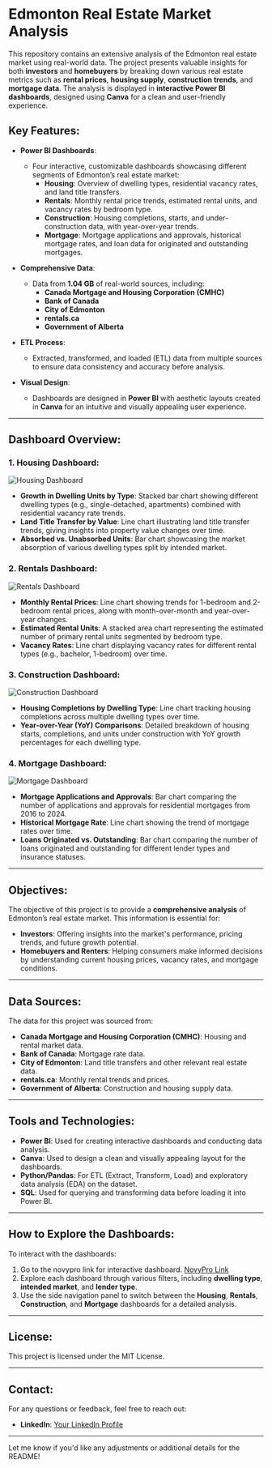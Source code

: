 # Edmonton Real Estate Market Analysis

This repository contains an extensive analysis of the Edmonton real estate market using real-world data. The project presents valuable insights for both **investors** and **homebuyers** by breaking down various real estate metrics such as **rental prices**, **housing supply**, **construction trends**, and **mortgage data**. The analysis is displayed in **interactive Power BI dashboards**, designed using **Canva** for a clean and user-friendly experience.

## Key Features:
- **Power BI Dashboards**:
    - Four interactive, customizable dashboards showcasing different segments of Edmonton’s real estate market:
      - **Housing**: Overview of dwelling types, residential vacancy rates, and land title transfers.
      - **Rentals**: Monthly rental price trends, estimated rental units, and vacancy rates by bedroom type.
      - **Construction**: Housing completions, starts, and under-construction data, with year-over-year trends.
      - **Mortgage**: Mortgage applications and approvals, historical mortgage rates, and loan data for originated and outstanding mortgages.

- **Comprehensive Data**:
    - Data from **1.04 GB** of real-world sources, including:
      - **Canada Mortgage and Housing Corporation (CMHC)**
      - **Bank of Canada**
      - **City of Edmonton**
      - **rentals.ca**
      - **Government of Alberta**

- **ETL Process**:
    - Extracted, transformed, and loaded (ETL) data from multiple sources to ensure data consistency and accuracy before analysis.
    
- **Visual Design**:
    - Dashboards are designed in **Power BI** with aesthetic layouts created in **Canva** for an intuitive and visually appealing user experience.

---

## Dashboard Overview:

### 1. **Housing Dashboard**:
![Housing Dashboard](https://github.com/mochimuchi/yeg-real-estate-data-analysis/blob/main/Dashboard%20Design/Housing%20Overview.png)

- **Growth in Dwelling Units by Type**: Stacked bar chart showing different dwelling types (e.g., single-detached, apartments) combined with residential vacancy rate trends.
- **Land Title Transfer by Value**: Line chart illustrating land title transfer trends, giving insights into property value changes over time.
- **Absorbed vs. Unabsorbed Units**: Bar chart showcasing the market absorption of various dwelling types split by intended market.

### 2. **Rentals Dashboard**:
![Rentals Dashboard](https://github.com/mochimuchi/yeg-real-estate-data-analysis/blob/main/Dashboard%20Design/Rental%20Overview.png)

- **Monthly Rental Prices**: Line chart showing trends for 1-bedroom and 2-bedroom rental prices, along with month-over-month and year-over-year changes.
- **Estimated Rental Units**: A stacked area chart representing the estimated number of primary rental units segmented by bedroom type.
- **Vacancy Rates**: Line chart displaying vacancy rates for different rental types (e.g., bachelor, 1-bedroom) over time.

### 3. **Construction Dashboard**:
![Construction Dashboard](https://github.com/mochimuchi/yeg-real-estate-data-analysis/blob/main/Dashboard%20Design/Construction%20Overview.png)

- **Housing Completions by Dwelling Type**: Line chart tracking housing completions across multiple dwelling types over time.
- **Year-over-Year (YoY) Comparisons**: Detailed breakdown of housing starts, completions, and units under construction with YoY growth percentages for each dwelling type.

### 4. **Mortgage Dashboard**:
![Mortgage Dashboard](https://github.com/mochimuchi/yeg-real-estate-data-analysis/blob/main/Dashboard%20Design/Mortgage%20Overview.png)

- **Mortgage Applications and Approvals**: Bar chart comparing the number of applications and approvals for residential mortgages from 2016 to 2024.
- **Historical Mortgage Rate**: Line chart showing the trend of mortgage rates over time.
- **Loans Originated vs. Outstanding**: Bar chart comparing the number of loans originated and outstanding for different lender types and insurance statuses.

---

## Objectives:
The objective of this project is to provide a **comprehensive analysis** of Edmonton’s real estate market. This information is essential for:
- **Investors**: Offering insights into the market's performance, pricing trends, and future growth potential.
- **Homebuyers and Renters**: Helping consumers make informed decisions by understanding current housing prices, vacancy rates, and mortgage conditions.

---

## Data Sources:
The data for this project was sourced from:
- **Canada Mortgage and Housing Corporation (CMHC)**: Housing and rental market data.
- **Bank of Canada**: Mortgage rate data.
- **City of Edmonton**: Land title transfers and other relevant real estate data.
- **rentals.ca**: Monthly rental trends and prices.
- **Government of Alberta**: Construction and housing supply data.

---

## Tools and Technologies:
- **Power BI**: Used for creating interactive dashboards and conducting data analysis.
- **Canva**: Used to design a clean and visually appealing layout for the dashboards.
- **Python/Pandas**: For ETL (Extract, Transform, Load) and exploratory data analysis (EDA) on the dataset.
- **SQL**: Used for querying and transforming data before loading it into Power BI.

---

## How to Explore the Dashboards:
To interact with the dashboards:
1. Go to the novypro link for interactive dashboard. [NovyPro Link](https://project.novypro.com/Y1CnYr)
2. Explore each dashboard through various filters, including **dwelling type**, **intended market**, and **lender type**.
3. Use the side navigation panel to switch between the **Housing**, **Rentals**, **Construction**, and **Mortgage** dashboards for a detailed analysis.

---

## License:
This project is licensed under the MIT License.

---

## Contact:
For any questions or feedback, feel free to reach out:
- **LinkedIn**: [Your LinkedIn Profile](https://www.linkedin.com/in/hyunji-cha-812598140/)

---

Let me know if you'd like any adjustments or additional details for the README!
